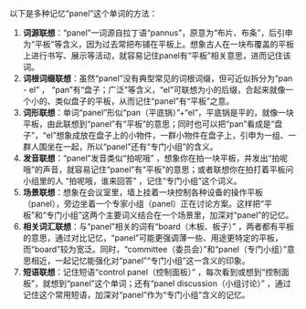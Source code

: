 以下是多种记忆“panel”这个单词的方法：
1. **词源联想**：“panel”一词源自拉丁语“pannus”，原意为“布片、布条”，后引申为“平板”等含义，因为过去常把布铺在平板上。想象古人在一块布覆盖的平板上进行书写、展示等活动，就容易记住panel有“平板”相关意思，进而记住该词。
2. **词根词缀联想**：虽然“panel”没有典型常见的词根词缀，但可近似拆分为“pan - el” ， “pan”有“盘子；广泛”等含义，“el”可联想为小的后缀，合起来就像一个小的、类似盘子的平板，从而记住“panel”有“平板”之意。
3. **词形联想**：单词“panel”形似“pan（平底锅）”+“el”，平底锅是平的，就像一块平板，由此联想到“panel”有“平板”的意思；同时也可以把“pan”看成是“盘子”，“el”想象成放在盘子上的小物件，一群小物件在盘子上，引申为一组、一群人围坐在一起，所以“panel”还有“专门小组”的含义。
4. **发音联想**：“panel”发音类似“拍呢哦” ，想象你在拍一块平板，并发出“拍呢哦”的声音，就容易记住“panel”有“平板”的意思；或者联想你在拍打着平板问小组里的人 “拍呢哦，谁来回答” ，记住“专门小组”这个词义。
5. **场景联想**：想象在会议室里，墙上挂着一块控制各种设备的操作平板（panel），旁边坐着一个专家小组（panel）正在讨论方案。这样把“平板”和“专门小组”这两个主要词义结合在一个场景里，加深对“panel”的记忆。
6. **相关词汇联想**：与“panel”相关的词有“board（木板、板子）” ，两者都有平板的意思，通过对比记忆，“panel”可能更强调薄一些、用途更特定的平板，而“board”较为宽泛。同时，“committee（委员会）”和“panel（专门小组）”意思相近，一起记忆能强化对“panel”“专门小组”这一含义的印象。
7. **短语联想**：记住短语“control panel（控制面板）” ，每次看到或想到“控制面板”，就想到“panel”这个单词；还有“panel discussion（小组讨论）” ，通过记住这个常用短语，加深对“panel”作为“专门小组”含义的记忆。 